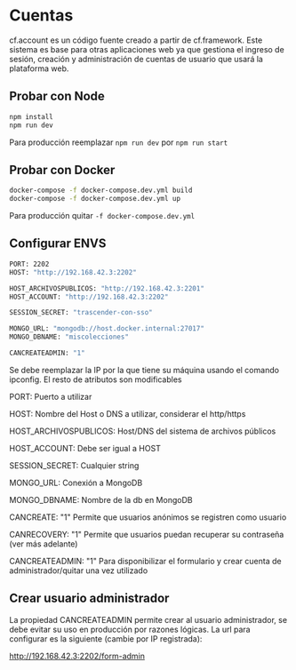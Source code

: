 # Cuentas

cf.account es un código fuente creado a partir de cf.framework. Este sistema es base para otras aplicaciones web ya que gestiona el ingreso de sesión, creación y administración de cuentas de usuario que usará la plataforma web.

## Probar con Node

```bash
npm install
npm run dev
```

Para producción reemplazar `npm run dev` por `npm run start`

## Probar con Docker

```bash
docker-compose -f docker-compose.dev.yml build
docker-compose -f docker-compose.dev.yml up
```

Para producción quitar `-f docker-compose.dev.yml`

## Configurar ENVS

```bash
PORT: 2202
HOST: "http://192.168.42.3:2202"

HOST_ARCHIVOSPUBLICOS: "http://192.168.42.3:2201"
HOST_ACCOUNT: "http://192.168.42.3:2202"

SESSION_SECRET: "trascender-con-sso"

MONGO_URL: "mongodb://host.docker.internal:27017"
MONGO_DBNAME: "miscolecciones"

CANCREATEADMIN: "1"
```

Se debe reemplazar la IP por la que tiene su máquina usando el comando ipconfig. 
El resto de atributos son modificables 

PORT: Puerto a utilizar

HOST: Nombre del Host o DNS a utilizar, considerar el http/https

HOST_ARCHIVOSPUBLICOS: Host/DNS del sistema de archivos públicos

HOST_ACCOUNT: Debe ser igual a HOST

SESSION_SECRET: Cualquier string

MONGO_URL: Conexión a MongoDB

MONGO_DBNAME: Nombre de la db en MongoDB

CANCREATE: "1" Permite que usuarios anónimos se registren como usuario

CANRECOVERY: "1" Permite que usuarios puedan recuperar su contraseña (ver más adelante)

CANCREATEADMIN: "1" Para disponibilizar el formulario y crear cuenta de administrador/quitar una vez utilizado

## Crear usuario administrador

La propiedad CANCREATEADMIN permite crear al usuario administrador, se debe evitar su uso en producción por razones lógicas.
La url para configurar es la siguiente (cambie por IP registrada):

http://192.168.42.3:2202/form-admin